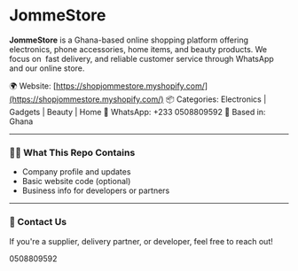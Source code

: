 # JommeStore

**JommeStore** is a Ghana-based online shopping platform offering electronics, phone accessories, home items, and beauty products. We focus on  fast delivery, and reliable customer service through WhatsApp and our online store.

🌍 Website: [https://shopjommestore.myshopify.com/](https://shopjommestore.myshopify.com/)
📦 Categories: Electronics | Gadgets | Beauty | Home
📱 WhatsApp: +233 0508809592
📍 Based in: Ghana

---

### 👨‍💻 What This Repo Contains

* Company profile and updates
* Basic website code (optional)
* Business info for developers or partners

---

### 📌 Contact Us

If you're a supplier, delivery partner, or developer, feel free to reach out!

0508809592

